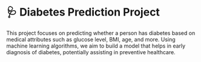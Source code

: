 # 🩺 Diabetes Prediction Project
This project focuses on predicting whether a person has diabetes based on medical attributes such as glucose level, BMI, age, and more. Using machine learning algorithms, we aim to build a model that helps in early diagnosis of diabetes, potentially assisting in preventive healthcare.
